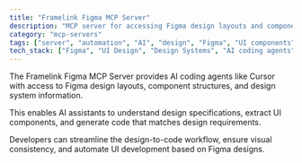 ```yaml
---
title: "Framelink Figma MCP Server"
description: "MCP server for accessing Figma design layouts and component information."
category: "mcp-servers"
tags: ["server", "automation", "AI", "design", "Figma", "UI components"]
tech_stack: ["Figma", "UI Design", "Design Systems", "AI coding agents"]
---
```


The Framelink Figma MCP Server provides AI coding agents like Cursor with access to Figma design layouts, component structures, and design system information. 

This enables AI assistants to understand design specifications, extract UI components, and generate code that matches design requirements. 

Developers can streamline the design-to-code workflow, ensure visual consistency, and automate UI development based on Figma designs.